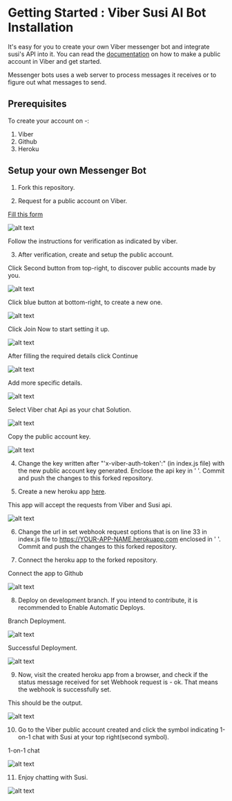 # Getting Started : Viber Susi AI Bot Installation 

It's easy for you to create your own Viber messenger bot and integrate susi's API into it. You can read the [documentation](https://developers.viber.com/public-accounts/index.html) on how to make a public account in Viber and get started.

Messenger bots uses a web server to process messages it receives or to figure out what messages to send.

## Prerequisites
To create your account on -:
1. Viber
2. Github
3. Heroku

## Setup your own Messenger Bot
1. Fork this repository.

2. Request for a public account on Viber.

 [Fill this form](https://support.viber.com/customer/widget/emails/new?interaction_name=NEWEA)
 
 <img src="./docs/images/getPermissionForPA.png" alt="alt text">
 
 Follow the instructions for verification as indicated by viber.
 
 3. After verification, create and setup the public account.
 
 Click Second button from top-right, to discover public accounts made by you.
 
 <img src="./docs/images/publicAccoutStartScreen.png" alt="alt text">

 Click blue button at bottom-right, to create a new one.
 
 <img src="./docs/images/publicAccountSecondScreen.png" alt="alt text">
 
 Click Join Now to start setting it up.
 
 <img src="./docs/images/Joining_public_%20account.png" alt="alt text">
 
 After filling the required details click Continue
 
 <img src="./docs/images/infoPublicAccount.png" alt="alt text">
 
 Add more specific details.
 
 <img src="./docs/images/editAccountDetails.png" alt="alt text">
 
 Select Viber chat Api as your chat Solution.
 
 <img src="./docs/images/chooseChatSoln.png" alt="alt text">
 
 Copy the public account key.
 
 <img src="./docs/images/publicAccountKey.png" alt="alt text">
 
4. Change the key written after "'x-viber-auth-token':" (in index.js file) with the new public account key generated. Enclose the api key in ' '. Commit and push the changes to this forked repository.

5. Create a new heroku app [here](https://dashboard.heroku.com/new?org=personal-apps).

 This app will accept the requests from Viber and Susi api.
 
 <img src="./docs/images/createHerokuApp.png" alt="alt text">

6. Change the url in set webhook request options that is on line 33 in index.js file to https://YOUR-APP-NAME.herokuapp.com enclosed in ' '. Commit and push the changes to this forked repository.

7. Connect the heroku app to the forked repository.
 
 Connect the app to Github
 
<img src="./docs/images/herokuGithubConnect.png" alt="alt text">

8. Deploy on development branch. If you intend to contribute, it is recommended to Enable Automatic Deploys.

 Branch Deployment.
 
<img src="./docs/images/branchSelection.png" alt="alt text">

 Successful Deployment.
 
 <img src="./docs/images/herokuDeployment.png" alt="alt text">

9. Now, visit the created heroku app from a browser, and check if the status message received for set Webhook request is - ok. That means the webhook is successfully set. 

 This should be the output.
 
 <img src="./docs/images/statusMessageForWebhook.png" alt="alt text">

10. Go to the Viber public account created and click the symbol indicating 1-on-1 chat with Susi at your top right(second symbol).
  
 1-on-1 chat
 
<img src="./docs/images/topRight.png" alt="alt text">

11. Enjoy chatting with Susi.

 <img src="./docs/images/susiChat.png" alt="alt text">

